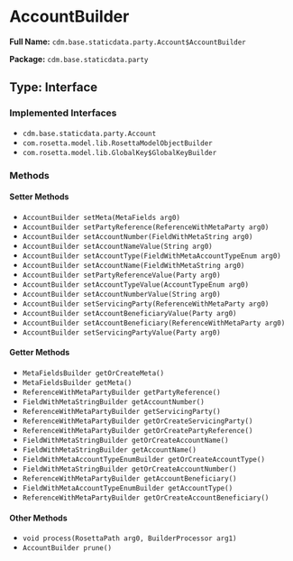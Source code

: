 # AccountBuilder

**Full Name:** `cdm.base.staticdata.party.Account$AccountBuilder`

**Package:** `cdm.base.staticdata.party`

## Type: Interface

### Implemented Interfaces

- `cdm.base.staticdata.party.Account`
- `com.rosetta.model.lib.RosettaModelObjectBuilder`
- `com.rosetta.model.lib.GlobalKey$GlobalKeyBuilder`

### Methods

#### Setter Methods

- `AccountBuilder setMeta(MetaFields arg0)`
- `AccountBuilder setPartyReference(ReferenceWithMetaParty arg0)`
- `AccountBuilder setAccountNumber(FieldWithMetaString arg0)`
- `AccountBuilder setAccountNameValue(String arg0)`
- `AccountBuilder setAccountType(FieldWithMetaAccountTypeEnum arg0)`
- `AccountBuilder setAccountName(FieldWithMetaString arg0)`
- `AccountBuilder setPartyReferenceValue(Party arg0)`
- `AccountBuilder setAccountTypeValue(AccountTypeEnum arg0)`
- `AccountBuilder setAccountNumberValue(String arg0)`
- `AccountBuilder setServicingParty(ReferenceWithMetaParty arg0)`
- `AccountBuilder setAccountBeneficiaryValue(Party arg0)`
- `AccountBuilder setAccountBeneficiary(ReferenceWithMetaParty arg0)`
- `AccountBuilder setServicingPartyValue(Party arg0)`

#### Getter Methods

- `MetaFieldsBuilder getOrCreateMeta()`
- `MetaFieldsBuilder getMeta()`
- `ReferenceWithMetaPartyBuilder getPartyReference()`
- `FieldWithMetaStringBuilder getAccountNumber()`
- `ReferenceWithMetaPartyBuilder getServicingParty()`
- `ReferenceWithMetaPartyBuilder getOrCreateServicingParty()`
- `ReferenceWithMetaPartyBuilder getOrCreatePartyReference()`
- `FieldWithMetaStringBuilder getOrCreateAccountName()`
- `FieldWithMetaStringBuilder getAccountName()`
- `FieldWithMetaAccountTypeEnumBuilder getOrCreateAccountType()`
- `FieldWithMetaStringBuilder getOrCreateAccountNumber()`
- `ReferenceWithMetaPartyBuilder getAccountBeneficiary()`
- `FieldWithMetaAccountTypeEnumBuilder getAccountType()`
- `ReferenceWithMetaPartyBuilder getOrCreateAccountBeneficiary()`

#### Other Methods

- `void process(RosettaPath arg0, BuilderProcessor arg1)`
- `AccountBuilder prune()`

